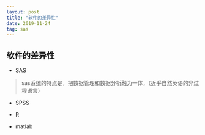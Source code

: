 ```yaml
---
layout: post
title: "软件的差异性"
date: 2019-11-24
tag: sas
---
```





## 软件的差异性

-  SAS

  > sas系统的特点是，把数据管理和数据分析融为一体，（近乎自然英语的非过程语言）

- SPSS

- R

- matlab


